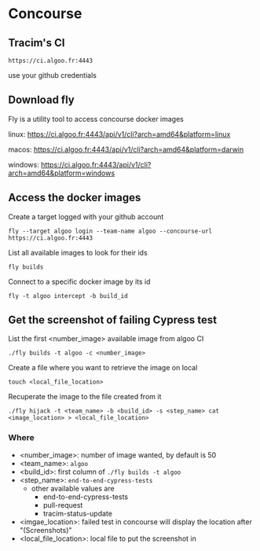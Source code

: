 # Concourse

## Tracim's CI
```
https://ci.algoo.fr:4443
```
use your github credentials

## Download fly

Fly is a utility tool to access concourse docker images

linux: https://ci.algoo.fr:4443/api/v1/cli?arch=amd64&platform=linux

macos: https://ci.algoo.fr:4443/api/v1/cli?arch=amd64&platform=darwin

windows: https://ci.algoo.fr:4443/api/v1/cli?arch=amd64&platform=windows

## Access the docker images

Create a target logged with your github account
```
fly --target algoo login --team-name algoo --concourse-url https://ci.algoo.fr:4443
```

List all available images to look for their ids
```
fly builds
```

Connect to a specific docker image by its id
```
fly -t algoo intercept -b build_id
```

## Get the screenshot of failing Cypress test

List the first <number_image> available image from algoo CI
```
./fly builds -t algoo -c <number_image>
```

Create a file where you want to retrieve the image on local
```
touch <local_file_location>
```

Recuperate the image to the file created from it
```
./fly hijack -t <team_name> -b <build_id> -s <step_name> cat <image_location> > <local_file_location>
```

### Where

- <number_image>: number of image wanted, by default is 50
- <team_name>: `algoo`
- <build_id>: first column of `./fly builds -t algoo`
- <step_name>: `end-to-end-cypress-tests`
  - other available values are
    - end-to-end-cypress-tests
    - pull-request
    - tracim-status-update
- <imgae_location>: failed test in concourse will display the location after "(Screenshots)"
- <local_file_location>: local file to put the screenshot in
